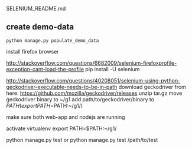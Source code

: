 SELENIUM_README.md

## create demo-data
```
python manage.py populate_demo_data
```

install firefox browser

http://stackoverflow.com/questions/6682009/selenium-firefoxprofile-exception-cant-load-the-profile
pip install -U selenium

http://stackoverflow.com/questions/40208051/selenium-using-python-geckodriver-executable-needs-to-be-in-path
download geckodriver from here: https://github.com/mozilla/geckodriver/releases
    unzip tar.gz
    move geckodriver binary to ~/g1
    add path/to/geckodriver/binary to $PATH (export PATH=$PATH:~/g1/)



make sure both web-app and nodejs are running

activate virtualenv
export PATH=$PATH:~/g1/

python manage.py test
or
python manage.py test /path/to/test
